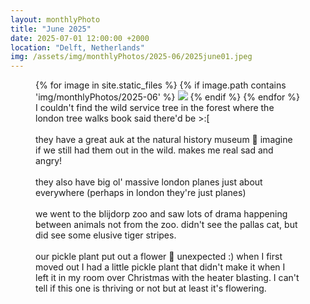 ```yaml
---
layout: monthlyPhoto
title: "June 2025"
date: 2025-07-01 12:00:00 +2000
location: "Delft, Netherlands"
img: /assets/img/monthlyPhotos/2025-06/2025june01.jpeg
---
```


<figure class="monthly-photos">
    <div class="carousel">
        <div class="carousel__wrapper">
        {% for image in site.static_files %}
            {% if image.path contains 'img/monthlyPhotos/2025-06' %}
             <img class="carousel__photo" src="{{ site.baseurl }}{{image.path}}">
            {% endif %}
        {% endfor %}
        </div>
    </div>
    <figcaption class="monthly-photos__caption">
        I couldn't find the wild service tree in the forest where the london tree walks book said there'd be >:[
        <br><br>
        they have a great auk at the natural history museum 🐧 imagine if we still had them out in the wild. makes me real sad and angry!
        <br><br>
        they also have big ol' massive london planes just about everywhere (perhaps in london they're just planes)
        <br><br>
        we went to the blijdorp zoo and saw lots of drama happening between animals not from the zoo. didn't see the pallas cat, but did see some elusive tiger stripes.
        <br><br>
        our pickle plant put out a flower 🌼 unexpected :) when I first moved out I had a little pickle plant that didn't make it when I left it in my room over Christmas with the heater blasting. I can't tell if this one is thriving or not but at least it's flowering.
    </figcaption>
</figure>

